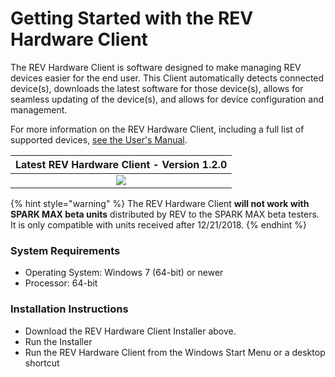 # Getting Started with the REV Hardware Client

The REV Hardware Client is software designed to make managing REV devices easier for the end user. This Client automatically detects connected device\(s\), downloads the latest software for those device\(s\), allows for seamless updating of the device\(s\), and allows for device configuration and management.

For more information on the REV Hardware Client, including a full list of supported devices, [see the User's Manual](https://docs.revrobotics.com/rev-hardware-client/).

| Latest REV Hardware Client - Version 1.2.0 |
| :---: |
| [![](../../.gitbook/assets/download-latest-spark-max-client%20%281%29.svg) ](https://www.revrobotics.com/content/sw/rev-hw-client/REV-Hardware-Client-Setup-1.2.0.exe) |

{% hint style="warning" %}
The REV Hardware Client **will not work with SPARK MAX beta units** distributed by REV to the SPARK MAX beta testers. It is only compatible with units received after 12/21/2018.
{% endhint %}

### System Requirements

* Operating System: Windows 7 \(64-bit\) or newer
* Processor: 64-bit

### Installation Instructions

* Download the REV Hardware Client Installer above.
* Run the Installer
* Run the REV Hardware Client from the Windows Start Menu or a desktop shortcut

